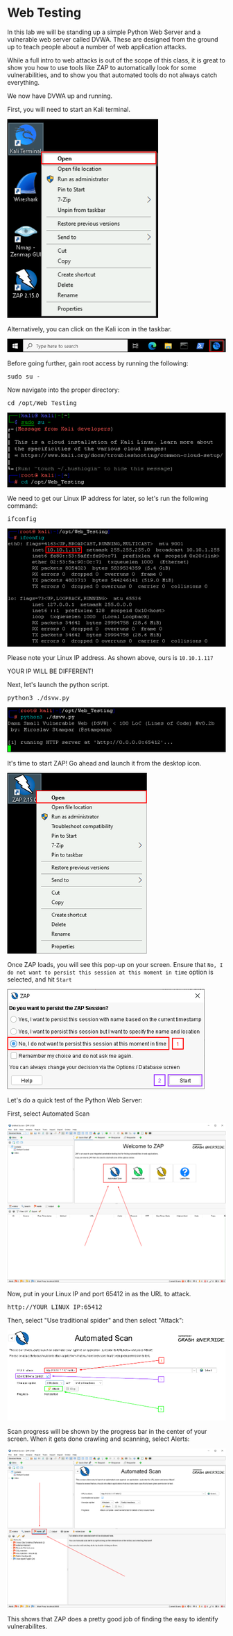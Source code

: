 
# Web Testing

In this lab we will be standing up a simple Python Web Server and a vulnerable web server called DVWA.  These are designed from the ground up to teach people about a number of web application attacks.

While a full intro to web attacks is out of the scope of this class, it is great to show you how to use tools like ZAP to automatically look for some vulnerabilities, and to show you that automated tools do not always catch everything.



We now have DVWA up and running.

First, you will need to start an Kali terminal.

![](attachments/OpeningKaliInstance.png)

Alternatively, you can click on the Kali icon in the taskbar.

![](attachments/TaskbarKaliIcon.png)

Before going further, gain root access by running the following:

<pre>sudo su -</pre>

Now navigate into the proper directory:

<pre>cd /opt/Web_Testing</pre>

![](attachments/navtodirectory.png)

We need to get our Linux IP address for later, so let's run the following command:

<pre>ifconfig</pre>

![](attachments/ifconfig.png)

Please note your Linux IP address. As shown above, ours is `10.10.1.117`

YOUR IP WILL BE DIFFERENT!

Next, let's launch the python script.

<pre>python3 ./dsvw.py</pre>

![](attachments/pythonscriptran.png)

It's time to start ZAP! Go ahead and launch it from the desktop icon.

![](attachments/OpeningZAP.png)

Once ZAP loads, you will see this pop-up on your screen. Ensure that `No, I do not want to persist this session at this moment in time` option is selected, and hit `Start`

![](attachments/nopersist.png)

Let's do a quick test of the Python Web Server:

First, select Automated Scan

![](attachments//automatedscanselect.png)

Now, put in your Linux IP and port 65412 in as the URL to attack.

<pre>http://YOUR LINUX IP:65412</pre>

Then, select "Use traditional spider" and then select "Attack":

![](attachments/AutomatedScanSetup.png)

Scan progress will be shown by the progress bar in the center of your screen.
When it gets done crawling and scanning, select Alerts:

![](attachments/Alerts.png)

This shows that ZAP does a pretty good job of finding the easy to identify vulnerabilites.

<!--


REMOVED PER JOHNS REQUEST


#OPTIONAL DVWA LAB!

Let’s get started by opening a Terminal as Administrator

![](attachments/Clipboard_2020-06-12-10-36-44.png)

When you get the User Account Control Prompt, select Yes.

PS C:\Users\adhd> `docker run --rm -it -p 80:80 vulnerables/web-dvwa`

![](attachments/Clipboard_2020-06-16-13-29-31.png)

In another Command Prompt window run ipconfig and record your IP address.  Remember, your IP address may be different from mine.

C:\Users\adhd>`ipconfig`


![](attachments/Clipboard_2020-06-16-13-29-46.png)
Now, let's start Chrome and play with DVWA. Please note that our class has a track record of DoSSing the Docker download for this section.  I recomend doing this after class when less than 100 people are hitting it at the same time.

![](attachments/Clipboard_2020-06-16-13-31-13.png)

When your browser runs, it usually connects to the Internet directly.  In this lab, however, we need it to connect to a local proxy (ZAP) to intercept and attack the web traffic.  To do this, we need to configure Chrome to use ZAP as the proxy.

Now, lets configure the proxy:

![](attachments/Clipboard_2020-06-16-13-32-34.png)



 Now, we will need to surf to your IP address.  You recorded it above with the ipconfig command. Simply put http://<YOUR_IP> into the browser.

You will get an error.  This is normal.  This is because the traffic is being intercepted by a proxy.  Normally, this would be very, very bad.   However, in this lab, we are proxying the traffic to test the app.  Go ahead and select Advanced:

![](attachments/Clipboard_2020-06-16-13-33-08.png)
Then, select Proceed.

![](attachments/Clipboard_2020-06-16-13-33-19.png)

The credentials are admin:password

Please log in.

For the first run, you will need to configure the database. 

Please select Create / Reset Database

![](attachments/Clipboard_2020-06-16-13-34-28.png)

Now, log back in

IF you go back to ZAP you will see that it is capturing the site data.  We could do this manually.  Simply clicking every page.  But, that would take a long time.  We can have ZAP do this for us automatically.  This is called crawling or spidering a website.

Now, from ZAP lets spider the app:

![](attachments/Clipboard_2020-06-16-13-35-51.png)

When the pop-up hits, select Start Scan

While scanning a site for links is cool.  We want to actively scan the site for vulnerabilities.   ZAP can do this as well.  This is called an active scan.

Now, let's start the active scan:

![](attachments/Clipboard_2020-06-16-13-36-47.png)

When prompted, select Start Scan

Scan Running:
![](attachments/Clipboard_2020-06-16-13-37-27.png)

When done, select Alerts

![](attachments/Clipboard_2020-06-16-13-39-33.png)

Did it find anything interesting?  Here is a problem with simply trusting automated tools. They tend to miss things.  Sure, it is great for finding the “easy” stuff.  But, they don't catch everything.  Not even close. 

What vulnerabilities did your scan find? Share them with others on Discord.  Did they find anything different?

If so, why do you think that is?


I wanted to take a few moments and show you some things the scanner may have missed.

Let’s see if it missed anything..

Here is just one example.

![](attachments/Clipboard_2020-06-16-13-41-13.png)

`%' or '0'='0' union select user, password from dvwa.users #`

![](attachments/Clipboard_2020-06-16-13-44-15.png)
-->








